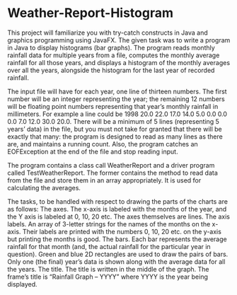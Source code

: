 # Weather-Report-Histogram

This project will familiarize you with try-catch constructs in Java and graphics programming using JavaFX. The given task was to write a program in Java to display histograms (bar graphs). The program reads monthly rainfall data for multiple years from a file, computes the monthly average rainfall for all those years, and displays a histogram of the monthly averages over all the years, alongside the histogram for the last year of recorded rainfall. 

The input file will have for each year, one line of thirteen numbers.  The first number will be an integer representing the year; the remaining 12 numbers will be floating point numbers representing that year’s monthly rainfall in millimeters. For example a line could be 1998  20.0  22.0  17.0  14.0  5.0  0.0  0.0  0.0  7.0  12.0  30.0  20.0. There will be a minimum of 5 lines (representing 5 years’ data) in the file, but you must not take for granted that there will be exactly that many: the program is designed to read as many lines as there are, and maintains a running count. Also, the program catches an EOFException at the end of the file and stop reading input. 

The program contains a class call WeatherReport and a driver program called TestWeatherReport.  The former contains the method to read data from the file and store them in an array appropriately. It is used for calculating the averages. 

The tasks, to be handled with respect to drawing the parts of the charts are as follows: The axes. The x-axis is labeled with the months of the year, and the Y axis is labeled at 0, 10, 20 etc. The axes themselves are lines. The axis labels. An array of 3-letter strings for the names of the months on the x-axis. Their labels are printed with the numbers 0, 10, 20 etc. on the y-axis but printing the months is good. The bars. Each bar represents the average rainfall for that month (and, the actual rainfall for the particular year in question).  Green and blue 2D rectangles are used to draw the pairs of bars.  Only one (the final) year’s data is shown along with the average data for all the years. The title. The title is written in the middle of the graph. The frame’s title is “Rainfall Graph – YYYY” where YYYY is the year being displayed.
